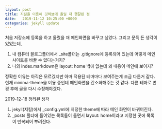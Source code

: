 ```yaml
---
layout: post
title: 지킬을 이용해 깃허브에 올릴 때 헷갈린 점
date:   2019-11-12 10:25:00 +0000
categories: jekyll update
---
```

처음 저장소에 등록을 하고 올렸을 때 메인화면을 바꾸고 싶었다. 그리고 문득 든 생각이 있었는데,

1. 내 컴퓨터 블로그폴더에서 _site폴더는 .gitignore에 등록되어 있는데 어떻게 메인 사이트를 바꿀 수 있다는거지?
2. 나의 index.markdown은 layout: home 밖에 없는데 왜 내용이 메인에 보이지?

정확한 이유는 아직은 모르겠지만 아마 적용된 테마마다 보여주는게 조금 다른거 같다. 현재 minima-theme을 이용 중인데 메인화면을 간소화해주는 것 같다.
다른 테마로 변경 후에 글을 다시 수정해야겠다.

2019-12-18
정리된 생각
1. jekyll(지킬)에서 _config.yml에 지정한 theme에 따라 메인 화면이 바뀌어진다. 
2. _posts 폴더에 들어있는 목록들이 돌면서 layout: home이라고 지정한 곳에 목록이 반복되어 뿌려진다.
